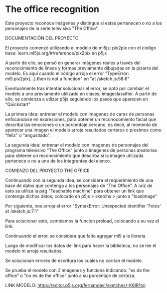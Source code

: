 # The office recognition
Este proyecto reconoce imágenes y distingue si estas pertenecen o no a los personajes de la serie televisiva "The Office".

DOCUMENTACIÓN DEL PROYECTO

El proyecto comenzó utilizando el modelo de ml5js; pix2pix con el código base: learn.ml5js.org/#/reference/pix2pix en p5js

A partir de ello, se pensó en generar imágenes reales a través del reconocimiento de líneas y formas previamente dibujadas en la pizarra del modelo. Es aquí cuando el código arroja el error "TypeError: ml5.pix2pix(...).then is not a function" en "at /sketch.js:58:6"

Eventualmente tras intentar solucionar el error, se optó por cambiar el modelo a uno previamente utilizado en clases; imageclassifier. A partir de ello, se comienza a utlizar p5js seguiendo los pasos que aparecen en "Quickstart"

La primera idea: entrenar el modelo con imagenes de caras de personas enfocandose en expresiones, para obtener un reconocomiento facial que describa las emociones o un porcentaje cercano, es decir, al momento de aparecer una imagen el modelo arroje resultados certeros o proximos como "feliz" o "angustiado".

La segunda idea: entrenar el modelo con imagenes de personajes del programa televisivo "The Office" junto a imagenes de personas aleatorias para obtener un reconocimiento que describa si la imagen utilizada pertenece o no a uno de los integrantes del elenco.

COMIENZO DEL PROYECTO THE OFFICE

Continuando con la segunda idea, se considera el requerimiento de una base de datos que contenga a los personajes de "The Office". A raíz de esto se utiliza la pág "Teachable machine" para obtener un link que contenga dichos datos; colocado en p5js > sketchs > junto a "loadimage"

Por siguiente, nos arroja el error "SyntaxError: Unexpected identifier 'Fotos' at /sketch.js:7:1"

Para solucionar esto, cambiamos la funcion preload, colocando a su vez el link.

Continuando el error, se considera que falta agregar ml5 a la libreria.

Luego de modificar los datos del link para hacer la biblioteca, no se lee el modelo ni arroja resultados.

Se solucionan errores de escritura los cuales no corrían el modelo.

Se prueba el modelo con 2 imágenes y funciona indicando: "es de the office" o "no es de the office" junto a su porcentaje de certeza.

LINK MODELO:
https://editor.p5js.org/fernandavl/sketches/-K6lR1tqi






